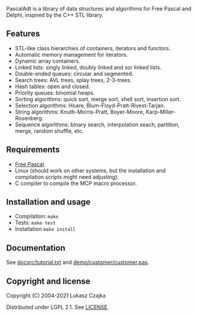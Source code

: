 PascalAdt is a library of data structures and algorithms for Free
Pascal and Delphi, inspired by the C++ STL library.

Features
--------
* STL-like class hierarchies of containers, iterators and functors.
* Automatic memory management for iterators.
* Dynamic array containers.
* Linked lists: singly linked, doubly linked and xor linked lists.
* Double-ended queues: circular and segmented.
* Search trees: AVL trees, splay trees, 2-3-trees.
* Hash tables: open and closed.
* Priority queues: binomial heaps.
* Sorting algorithms: quick sort, merge sort, shell sort, insertion sort.
* Selection algorithms: Hoare, Blum-Floyd-Pratt-Rivest-Tarjan.
* String algorithms: Knuth-Morris-Pratt, Boyer-Moore, Karp-Miller-Rosenberg.
* Sequence algorithms: binary search, interpolation seach, partition,
  merge, random shuffle, etc.

Requirements
------------
* [Free Pascal](https://www.freepascal.org).
* Linux (should work on other systems, but the installation and
  compilation scripts might need adjusting).
* C compiler to compile the MCP macro processor.

Installation and usage
----------------------
* Compilation: `make`
* Tests: `make test`
* Installation `make install`

Documentation
-------------

See [docsrc/tutorial.txt](docsrc/tutorial.txt) and [demo/customer/customer.pas](demo/customer/customer.pas).

Copyright and license
---------------------

Copyright (C) 2004-2021 Lukasz Czajka

Distributed under LGPL 2.1. See [LICENSE](LICENSE).
